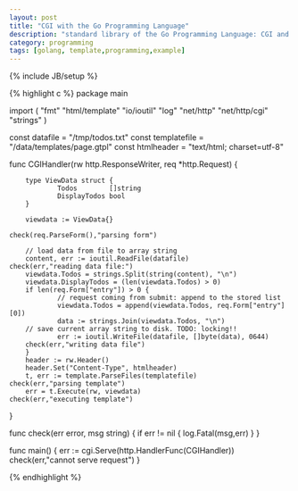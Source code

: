 ```yaml
---
layout: post
title: "CGI with the Go Programming Language"
description: "standard library of the Go Programming Language: CGI and templates"
category: programming
tags: [golang, template,programming,example]
---
```

{% include JB/setup %}


{% highlight c %}
package main

import (
        "fmt"
        "html/template"
        "io/ioutil"
        "log"
        "net/http"
        "net/http/cgi"
        "strings"
)

const datafile = "/tmp/todos.txt"
const templatefile = "/data/templates/page.gtpl"
const htmlheader = "text/html; charset=utf-8"

func CGIHandler(rw http.ResponseWriter, req *http.Request) {

        type ViewData struct {
                Todos        []string
                DisplayTodos bool
        }

        viewdata := ViewData{}

    check(req.ParseForm(),"parsing form")

        // load data from file to array string
        content, err := ioutil.ReadFile(datafile)
    check(err,"reading data file:")
        viewdata.Todos = strings.Split(string(content), "\n")
        viewdata.DisplayTodos = (len(viewdata.Todos) > 0)
        if len(req.Form["entry"]) > 0 {
                // request coming from submit: append to the stored list
                viewdata.Todos = append(viewdata.Todos, req.Form["entry"][0])
                data := strings.Join(viewdata.Todos, "\n")
        // save current array string to disk. TODO: locking!!
                err := ioutil.WriteFile(datafile, []byte(data), 0644)
        check(err,"writing data file")
        }
        header := rw.Header()
        header.Set("Content-Type", htmlheader)
        t, err := template.ParseFiles(templatefile)
    check(err,"parsing template")
        err = t.Execute(rw, viewdata)
    check(err,"executing template")
}

func check(err error, msg string) {
    if err != nil {
        log.Fatal(msg,err)
    }
}

func main() {
        err := cgi.Serve(http.HandlerFunc(CGIHandler))
    check(err,"cannot serve request")
}

{% endhighlight %}


